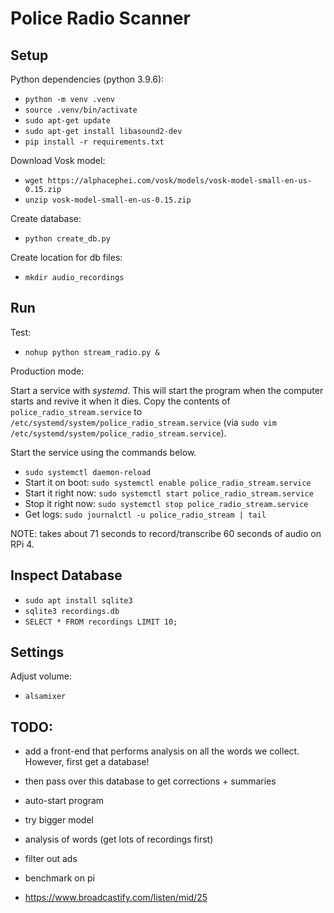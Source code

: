 # Police Radio Scanner

## Setup

Python dependencies (python 3.9.6):
- `python -m venv .venv`
- `source .venv/bin/activate`
- `sudo apt-get update`
- `sudo apt-get install libasound2-dev`
- `pip install -r requirements.txt`

Download Vosk model:
- `wget https://alphacephei.com/vosk/models/vosk-model-small-en-us-0.15.zip`
- `unzip vosk-model-small-en-us-0.15.zip`

Create database:
- `python create_db.py`

Create location for db files:
- `mkdir audio_recordings`


## Run

Test:
- `nohup python stream_radio.py &`

Production mode:

Start a service with *systemd*. This will start the program when the computer starts and revive it when it dies. Copy the contents of `police_radio_stream.service` to `/etc/systemd/system/police_radio_stream.service` (via `sudo vim /etc/systemd/system/police_radio_stream.service`).

Start the service using the commands below.

- `sudo systemctl daemon-reload`
- Start it on boot: `sudo systemctl enable police_radio_stream.service` 
- Start it right now: `sudo systemctl start police_radio_stream.service`
- Stop it right now: `sudo systemctl stop police_radio_stream.service`
- Get logs: `sudo journalctl -u police_radio_stream | tail`



NOTE: takes about 71 seconds to record/transcribe 60 seconds of audio on RPi 4.


## Inspect Database

- `sudo apt install sqlite3`
- `sqlite3 recordings.db`
- `SELECT * FROM recordings LIMIT 10;`


## Settings

Adjust volume:
- `alsamixer`


## TODO:

- add a front-end that performs analysis on all the words we collect. However, first get a database!
- then pass over this database to get corrections + summaries
- auto-start program

- try bigger model
- analysis of words (get lots of recordings first)
- filter out ads
- benchmark on pi
- https://www.broadcastify.com/listen/mid/25
